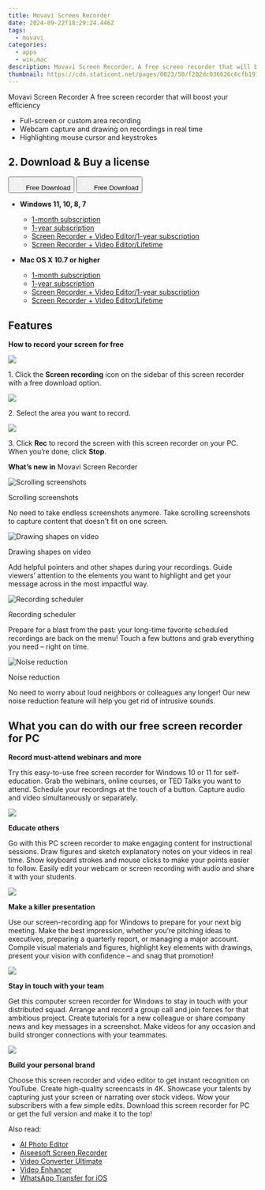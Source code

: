 ```yaml
---
title: Movavi Screen Recorder
date: 2024-09-22T18:29:24.446Z
tags: 
  - movavi
categories: 
  - apps
  - win,mac
description: Movavi Screen Recorder，A free screen recorder that will boost your efficiency
thumbnail: https://cdn.staticont.net/pages/0023/50/f202dc036626c6cfb191aabc0242bea40c4b47fb.webp
---
```


Movavi Screen Recorder
A free screen recorder that will boost your efficiency

- Full-screen or custom area recording
- Webcam capture and drawing on recordings in real time
- Highlighting mouse cursor and keystrokes

## 2. Download & Buy a license

<div class="mx-auto flex items-center justify-center space-x-4">
  <button 
  onclick="javascript:window.open('https://store.movavi.com/order/checkout.php?PRODS=4853689,33729221&QTY=1,1&COUPON=&AFFILIATE=108875&CART=1&CARD=2&SHORT_FORM=1&DESIGN_TYPE=2&CROSS_SELL_HIDE=true&SHOPURL=http://www.movavi.com/store.html&ADDITIONAL_HPM=1&setLocale=en&pageType=web&p_name=screenrecorderyear&REF=%7C%7C&FSID=%7C%7C&PAYPAL_FLOW=REGULAR&AFFILIATE=108875&ADDITIONAL_webuid=ndhcyo', '_blank');
    window.open('https://www.movavi.com/download-screenrecordermac', '_blank');void(0);"
  class="flex flex-row font-bold rounded-lg text-lg w-48 h-16 bg-[#FF8014] text-[#ffffff] items-center justify-center p-2">
    <svg width="24px" height="24px" viewBox="0 0 24 24" xmlns="http://www.w3.org/2000/svg" color="#ffffff" fill="none" stroke="currentColor" stroke-width="3" stroke-linecap="round" stroke-linejoin="round"><path d="M16 2C16.3632 4.17921 14.0879 5.83084 12.8158 6.57142C12.4406 6.78988 12.0172 6.5117 12.0819 6.08234C12.2993 4.63878 13.0941 2.00008 16 2Z" stroke="#f8f7f7" stroke-width="1.5"></path><path d="M9 6.5C9.89676 6.5 10.6905 6.69941 11.2945 6.92013C12.0563 7.19855 12.9437 7.19854 13.7055 6.92012C14.3094 6.6994 15.1032 6.5 15.9999 6.5C17.0852 6.5 18.4649 7.08889 19.4999 8.26666C16 11 17 15.5 20.269 16.6916C19.2253 19.5592 17.2413 21.5 15.4999 21.5C13.9999 21.5 14 20.8 12.5 20.8C11 20.8 11 21.5 9.5 21.5C7 21.5 4 17.5 4 12.5C4 8.5 7 6.5 9 6.5Z" stroke="#f8f7f7" stroke-width="1.5"></path></svg>    
    <span class="font-medium mx-auto">Free Download</span>  
  </button>
  <button 
  onclick="javascript:window.open('https://store.movavi.com/order/checkout.php?PRODS=4853689,33729221&QTY=1,1&COUPON=&AFFILIATE=108875&CART=1&CARD=2&SHORT_FORM=1&DESIGN_TYPE=2&CROSS_SELL_HIDE=true&SHOPURL=http://www.movavi.com/store.html&ADDITIONAL_HPM=1&setLocale=en&pageType=web&p_name=screenrecorderyear&REF=%7C%7C&FSID=%7C%7C&PAYPAL_FLOW=REGULAR&AFFILIATE=108875&ADDITIONAL_webuid=ndhcyo', '_blank');
    window.open('https://www.movavi.com/download-screenrecorder', '_blank');void(0);"
  class="flex flex-row font-bold rounded-lg text-lg w-48 h-16 bg-[#FF8014] text-[#ffffff] items-center justify-center p-2">
    <svg width="24px" height="24px" viewBox="0 0 24 24" xmlns="http://www.w3.org/2000/svg" color="#ffffff" fill="none" stroke="currentColor" stroke-width="3" stroke-linecap="round" stroke-linejoin="round"><path d="M4 16.9865V7.01353C4 6.71792 4.21531 6.46636 4.50737 6.42072L19.3074 4.10822C19.6713 4.05137 20 4.33273 20 4.70103V19.299C20 19.6673 19.6713 19.9486 19.3074 19.8918L4.50737 17.5793C4.21531 17.5336 4 17.2821 4 16.9865Z" stroke="#f8f7f7" stroke-width="1.5"></path><path d="M4 12H20" stroke="#f8f7f7" stroke-width="1.5"></path><path d="M10.5 5.5V18.5" stroke="#f8f7f7" stroke-width="1.5"></path></svg>
    <span class="font-medium mx-auto">Free Download</span>  
  </button>
</div>

- **Windows 11, 10, 8, 7**
  - [1-month subscription](https://store.movavi.com/order/checkout.php?PRODS=41728800,44651995,33729287&QTY=1,1,1&COUPON=&AFFILIATE=108875&CART=1&CARD=2&SHORT_FORM=1&DESIGN_TYPE=2&CROSS_SELL_HIDE=true&SHOPURL=http://www.movavi.com/store.html&ADDITIONAL_HPM=1&setLocale=en&pageType=web&p_name=slideshoweffectsbundle&REF=%7C2080205628.1724812375%7C&FSID=%7C2080205628.1724812375%7C&PAYPAL_FLOW=REGULAR&ADDITIONAL_utmzz=utmcsr=(direct)%7Cutmcmd=(none)%7Cutmccn=(not%20set)&AFFILIATE=108875&ADDITIONAL_webuid=zc224p)
  - [1-year subscription](https://store.movavi.com/order/checkout.php?PRODS=4853689,33729221&QTY=1,1&COUPON=&AFFILIATE=108875&CART=1&CARD=2&SHORT_FORM=1&DESIGN_TYPE=2&CROSS_SELL_HIDE=true&SHOPURL=http://www.movavi.com/store.html&ADDITIONAL_HPM=1&setLocale=en&pageType=web&p_name=screenrecorderyear&REF=%7C%7C&FSID=%7C%7C&PAYPAL_FLOW=REGULAR&AFFILIATE=108875&ADDITIONAL_webuid=ndhcyo)
  - [Screen Recorder + Video Editor/1-year subscription](https://store.movavi.com/order/checkout.php?PRODS=34290456,33729221&QTY=1,1&COUPON=&AFFILIATE=108875&CART=1&CARD=2&SHORT_FORM=1&DESIGN_TYPE=2&CROSS_SELL_HIDE=true&SHOPURL=http://www.movavi.com/store.html&ADDITIONAL_HPM=1&setLocale=en&pageType=web&p_name=srveplusbundleyear&REF=%7C%7C&FSID=%7C%7C&PAYPAL_FLOW=REGULAR&AFFILIATE=108875&ADDITIONAL_webuid=n1h2tz)
  - [Screen Recorder + Video Editor/Lifetime](https://store.movavi.com/order/checkout.php?PRODS=27002944,33729287&QTY=1,1&COUPON=&AFFILIATE=108875&CART=1&CARD=2&SHORT_FORM=1&DESIGN_TYPE=2&CROSS_SELL_HIDE=true&SHOPURL=http://www.movavi.com/store.html&ADDITIONAL_HPM=0&setLocale=en&pageType=web&p_name=srveplusbundle&REF=%7C%7C&FSID=%7C%7C&PAYPAL_FLOW=REGULAR&AFFILIATE=108875&ADDITIONAL_webuid=1zx2r4)

- **Mac OS X 10.7 or higher**
  - [1-month subscription](https://store.movavi.com/order/checkout.php?PRODS=41728800,44651995,33729287&QTY=1,1,1&COUPON=&AFFILIATE=108875&CART=1&CARD=2&SHORT_FORM=1&DESIGN_TYPE=2&CROSS_SELL_HIDE=true&SHOPURL=http://www.movavi.com/store.html&ADDITIONAL_HPM=1&setLocale=en&pageType=web&p_name=slideshoweffectsbundle&REF=%7C2080205628.1724812375%7C&FSID=%7C2080205628.1724812375%7C&PAYPAL_FLOW=REGULAR&ADDITIONAL_utmzz=utmcsr=(direct)%7Cutmcmd=(none)%7Cutmccn=(not%20set)&AFFILIATE=108875&ADDITIONAL_webuid=zc224p)
  - [1-year subscription](https://store.movavi.com/order/checkout.php?PRODS=4853689,33729221&QTY=1,1&COUPON=&AFFILIATE=108875&CART=1&CARD=2&SHORT_FORM=1&DESIGN_TYPE=2&CROSS_SELL_HIDE=true&SHOPURL=http://www.movavi.com/store.html&ADDITIONAL_HPM=1&setLocale=en&pageType=web&p_name=screenrecorderyear&REF=%7C%7C&FSID=%7C%7C&PAYPAL_FLOW=REGULAR&AFFILIATE=108875&ADDITIONAL_webuid=ndhcyo)
  - [Screen Recorder + Video Editor/1-year subscription](https://store.movavi.com/order/checkout.php?PRODS=34290456,33729221&QTY=1,1&COUPON=&AFFILIATE=108875&CART=1&CARD=2&SHORT_FORM=1&DESIGN_TYPE=2&CROSS_SELL_HIDE=true&SHOPURL=http://www.movavi.com/store.html&ADDITIONAL_HPM=1&setLocale=en&pageType=web&p_name=srveplusbundleyear&REF=%7C%7C&FSID=%7C%7C&PAYPAL_FLOW=REGULAR&AFFILIATE=108875&ADDITIONAL_webuid=n1h2tz)
  - [Screen Recorder + Video Editor/Lifetime](https://store.movavi.com/order/checkout.php?PRODS=27002944,33729287&QTY=1,1&COUPON=&AFFILIATE=108875&CART=1&CARD=2&SHORT_FORM=1&DESIGN_TYPE=2&CROSS_SELL_HIDE=true&SHOPURL=http://www.movavi.com/store.html&ADDITIONAL_HPM=0&setLocale=en&pageType=web&p_name=srveplusbundle&REF=%7C%7C&FSID=%7C%7C&PAYPAL_FLOW=REGULAR&AFFILIATE=108875&ADDITIONAL_webuid=1zx2r4)

## Features

**How to record your screen for free**

![](https://cdn.staticont.net/pages/0023/53/b1617c7674257a3cf58c7b25c8ea3cde5f9d3d09.webp)

1\. Click the **Screen recording** icon on the sidebar of this screen recorder with a free download option.

![](https://cdn.staticont.net/pages/0023/53/9a6c70882b57fbcf22755de0529090126b57e01e.webp)

2\. Select the area you want to record.

![](https://cdn.staticont.net/pages/0023/53/ce8779dd5f0a8b5c5db1ea08996b047be2bc035a.webp)

3\. Click **Rec** to record the screen with this screen recorder on your PC. When you’re done, click **Stop**.

**What’s new in** Movavi Screen Recorder

![Scrolling screenshots](https://cdn.staticont.net/pages/0023/53/94dff2cd2fd288b1fcef219780035f9d0b68f999.webp)

Scrolling screenshots

No need to take endless screenshots anymore. Take scrolling screenshots to capture content that doesn't fit on one screen.

![Drawing shapes on video](https://cdn.staticont.net/pages/0023/53/90b359824db0a04ec39f407a6df7284c72828467.webp)

Drawing shapes on video

Add helpful pointers and other shapes during your recordings. Guide viewers’ attention to the elements you want to highlight and get your message across in the most impactful way.

![Recording scheduler](https://cdn.staticont.net/pages/0023/53/42c0b8d0c052a8d8f727d0a176ebbc93de873303.webp)

Recording scheduler

Prepare for a blast from the past: your long-time favorite scheduled recordings are back on the menu! Touch a few buttons and grab everything you need – right on time.

![Noise reduction](https://cdn.staticont.net/pages/0023/53/c3e71ef5eba96ed1bfe254f354113e619af83aec.webp)

Noise reduction

No need to worry about loud neighbors or colleagues any longer! Our new noise reduction feature will help you get rid of intrusive sounds.

## What you can do with our free screen recorder for PC

**Record must-attend webinars and more**

Try this easy-to-use free screen recorder for Windows 10 or 11 for self-education. Grab the webinars, online courses, or TED Talks you want to attend. Schedule your recordings at the touch of a button. Capture audio and video simultaneously or separately.

![](https://cdn.staticont.net/pages/0023/50/eb5f0e12bde035de5fa2da5d930ab5f00c4737dc.webp)

**Educate others**

Go with this PC screen recorder to make engaging content for instructional sessions. Draw figures and sketch explanatory notes on your videos in real time. Show keyboard strokes and mouse clicks to make your points easier to follow. Easily edit your webcam or screen recording with audio and share it with your students.

![](https://cdn.staticont.net/pages/0023/50/57eeb26fa62bb1544a44b25f2cdf4211e0272047.webp)

**Make a killer presentation**

Use our screen-recording app for Windows to prepare for your next big meeting. Make the best impression, whether you’re pitching ideas to executives, preparing a quarterly report, or managing a major account. Compile visual materials and figures, highlight key elements with drawings, present your vision with confidence – and snag that promotion!

![](https://cdn.staticont.net/pages/0023/50/058ef3c8556a6d1b559c7d2a498a90fd6d795762.webp)

**Stay in touch with your team**

Get this computer screen recorder for Windows to stay in touch with your distributed squad. Arrange and record a group call and join forces for that ambitious project. Create tutorials for a new colleague or share company news and key messages in a screenshot. Make videos for any occasion and build stronger connections with your teammates.

![](https://cdn.staticont.net/pages/0023/50/fbabf9398ef33f9e479d793d96ca3a6e610b6142.webp)

**Build your personal brand**

Choose this screen recorder and video editor to get instant recognition on YouTube. Create high-quality screencasts in 4K. Showcase your talents by capturing just your screen or narrating over stock videos. Wow your subscribers with a few simple edits. Download this screen recorder for PC or get the full version and make it to the top!

<ins class="adsbygoogle"
      style="display:block"
      data-ad-client="ca-pub-7571918770474297"
      data-ad-slot="8358498916"
      data-ad-format="auto"
      data-full-width-responsive="true"></ins>

<span class="atpl-alsoreadstyle">Also read:</span>
<div><ul>
<li><a href="https://tools.techidaily.com/aiseesoft/ai-photo-editor/"><u>AI Photo Editor</u></a></li>
<li><a href="https://tools.techidaily.com/aiseesoft/screen-recorder/"><u>Aiseesoft Screen Recorder</u></a></li>
<li><a href="https://tools.techidaily.com/aiseesoft/video-converter-ultimate/"><u>Video Converter Ultimate</u></a></li>
<li><a href="https://tools.techidaily.com/aiseesoft/video-enhancer/"><u>Video Enhancer</u></a></li>
<li><a href="https://tools.techidaily.com/aiseesoft/whatsapp-transfer-for-ios/"><u>WhatsApp Transfer for iOS</u></a></li>
</ul></div>

